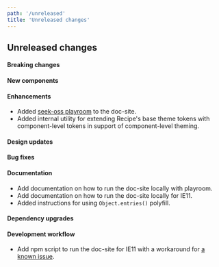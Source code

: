 ```yaml
---
path: '/unreleased'
title: 'Unreleased changes'
---
```


## Unreleased changes

#### Breaking changes

#### New components

#### Enhancements

- Added [seek-oss playroom](https://github.com/seek-oss/playroom) to the doc-site.
- Added internal utility for extending Recipe's base theme tokens with component-level tokens in support of component-level theming.

#### Design updates

#### Bug fixes

#### Documentation

- Add documentation on how to run the doc-site locally with playroom.
- Add documentation on how to run the doc-site locally for IE11.
- Added instructions for using `Object.entries()` polyfill.

#### Dependency upgrades

#### Development workflow

- Add npm script to run the doc-site for IE11 with a workaround for [a known issue](https://github.com/gatsbyjs/gatsby/issues/14502).
